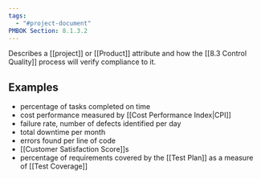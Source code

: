 ```yaml
---
tags:
  - "#project-document"
PMBOK Section: 8.1.3.2
---
```

Describes a [[project]] or [[Product]] attribute and how the [[8.3 Control Quality]] process will verify compliance to it.
## Examples
- percentage of tasks completed on time
- cost performance measured by [[Cost Performance Index|CPI]]
- failure rate, number of defects identified per day
- total downtime per month
- errors found per line of code
- [[Customer Satisfaction Score]]s
- percentage of requirements covered by the [[Test Plan]] as a measure of [[Test Coverage]]